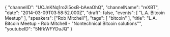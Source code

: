 {
    "channelID": "UCJnKNq1ro2l5oxB-bAeaOhQ",
    "channelName": "reXBT",
    "date": "2014-03-09T03:58:52.000Z",
    "draft": false,
    "events": [
        "L.A. Bitcoin Meetup"
    ],
    "speakers": ["Rob Mitchell"],
    "tags": [
        "bitcoin"
    ],
    "title": "L.A. Bitcoin Meetup - Rob Mitchell - \"Nontechnical Bitcoin solutions\"",
    "youtubeID": "5NfkWFYDuJQ"
}
